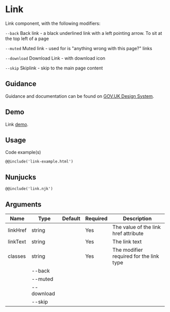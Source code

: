 # Link

Link component, with the following modifiers:

`--back`
Back link - a black underlined link with a left pointing arrow. To sit at the top left of a page

`--muted`
Muted link - used for is "anything wrong with this page?" links

`--download`
Download Link - with download icon

`--skip`
Skiplink - skip to the main page content


## Guidance

Guidance and documentation can be found on [GOV.UK Design System](linkgoeshere).

## Demo

Link [demo](link.html).

## Usage

Code example(s)

```
@@include('link-example.html')
```

## Nunjucks

```
@@include('link.njk')
```

## Arguments

| Name      | Type    | Default | Required  | Description
|---        |---      |---      |---        |---
| linkHref  | string  |         | Yes       | The value of the link href attribute
| linkText  | string  |         | Yes       | The link text
| classes   | string  |         | Yes       | The modifier required for the link type
                                            | --back
                                            | --muted
                                            | --download
                                            | --skip


<!--
## Installation

```
npm install --save @govuk-frontend/link
```
-->

